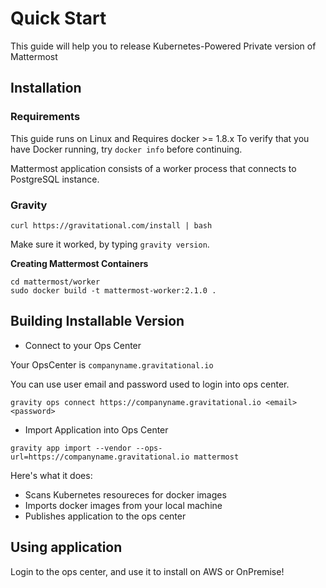 # Quick Start 

This guide will help you to release Kubernetes-Powered Private version of Mattermost

## Installation

### Requirements

This guide runs on Linux and Requires docker >= 1.8.x
To verify that you have Docker running, try `docker info` before continuing.

Mattermost application consists of a worker process that connects to PostgreSQL instance.

### Gravity

```
curl https://gravitational.com/install | bash
```

Make sure it worked, by typing `gravity version`.

**Creating Mattermost Containers**

```
cd mattermost/worker
sudo docker build -t mattermost-worker:2.1.0 .
```

## Building Installable Version

* Connect to your Ops Center

Your OpsCenter is `companyname.gravitational.io`

You can use user email and password used to login into ops center.

```
gravity ops connect https://companyname.gravitational.io <email> <password>
```

* Import Application into Ops Center

```
gravity app import --vendor --ops-url=https://companyname.gravitational.io mattermost
```

Here's what it does:

* Scans Kubernetes resoureces for docker images
* Imports docker images from your local machine
* Publishes application to the ops center

## Using application

Login to the ops center, and use it to install on AWS or OnPremise!
